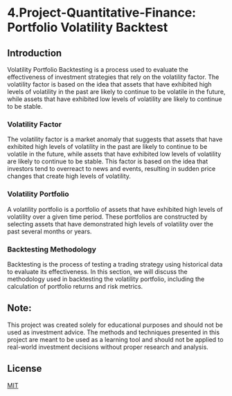 # 4.Project-Quantitative-Finance: Portfolio Volatility Backtest

## Introduction
Volatility Portfolio Backtesting is a process used to evaluate the effectiveness of investment strategies that rely on the volatility factor. The volatility factor is based on the idea that assets that have exhibited high levels of volatility in the past are likely to continue to be volatile in the future, while assets that have exhibited low levels of volatility are likely to continue to be stable.

### Volatility Factor
The volatility factor is a market anomaly that suggests that assets that have exhibited high levels of volatility in the past are likely to continue to be volatile in the future, while assets that have exhibited low levels of volatility are likely to continue to be stable. This factor is based on the idea that investors tend to overreact to news and events, resulting in sudden price changes that create high levels of volatility.

### Volatility Portfolio
A volatility portfolio is a portfolio of assets that have exhibited high levels of volatility over a given time period. These portfolios are constructed by selecting assets that have demonstrated high levels of volatility over the past several months or years.

### Backtesting Methodology
Backtesting is the process of testing a trading strategy using historical data to evaluate its effectiveness. In this section, we will discuss the methodology used in backtesting the volatility portfolio, including the calculation of portfolio returns and risk metrics.

## Note:
This project was created solely for educational purposes and should not be used as investment advice. The methods and techniques presented in this project are meant to be used as a learning tool and should not be applied to real-world investment decisions without proper research and analysis.

## License
[MIT](https://choosealicense.com/licenses/mit/)
